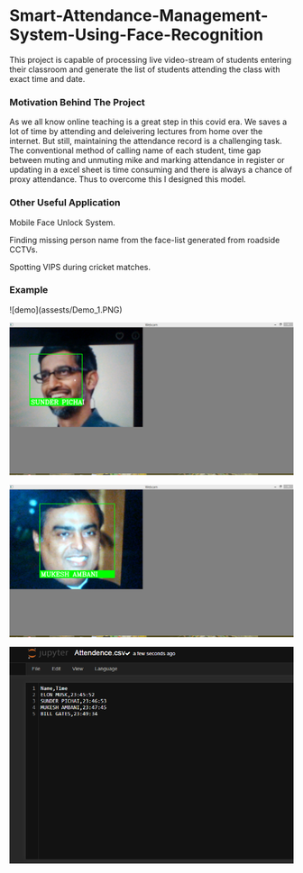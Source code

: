 # Smart-Attendance-Management-System-Using-Face-Recognition
<p>This project is capable of processing live video-stream of students entering their classroom and generate the list of students attending the class with exact time and date.</p>
  
<h3>Motivation Behind The Project</h3>
<p>As we all know online teaching is a great step in this covid era. We saves a lot of time by attending and deleivering lectures from home over the internet. But still, 
maintaining the attendance record is a challenging task. The conventional method of calling name of each student, time gap between muting and unmuting mike and marking attendance in register or updating in a excel sheet is time consuming and there is always a chance of proxy attendance. Thus to overcome this I designed this model.</p>

<h3>Other Useful Application</h3>
<p>Mobile Face Unlock System. </p>
<p>Finding missing person name from the face-list generated from roadside CCTVs.</p>
<p>Spotting VIPS during cricket matches.</p>

<h3>Example</h3>
![demo](assests/Demo_1.PNG)

![demo](assests/Demo_2.PNG)

![demo](assests/Demo_3.PNG)

![demo](assests/Demo_4.PNG)
